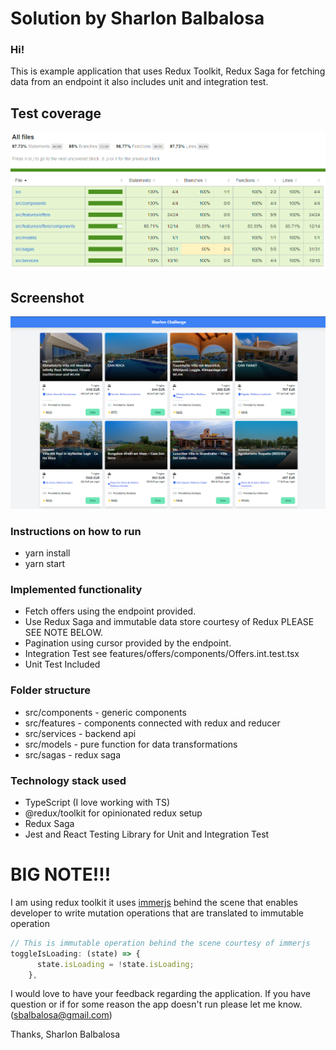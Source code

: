 # Solution by Sharlon Balbalosa

### Hi!

This is example application that uses Redux Toolkit, Redux Saga for fetching data from an endpoint it also includes unit and integration test.

## Test coverage

![coverage](public/coverage.png)

## Screenshot

![screenshot](public/screenshot.png)


### Instructions on how to run
* yarn install
* yarn start

### Implemented functionality

* Fetch offers using the endpoint provided.
* Use Redux Saga and immutable data store courtesy of Redux PLEASE SEE NOTE BELOW.
* Pagination using cursor provided by the endpoint.
* Integration Test see features/offers/components/Offers.int.test.tsx
* Unit Test Included

### Folder structure

* src/components - generic components
* src/features - components connected with redux and reducer
* src/services - backend api
* src/models - pure function for data transformations
* src/sagas - redux saga

### Technology stack used

* TypeScript (I love working with TS)
* @redux/toolkit for opinionated redux setup
* Redux Saga
* Jest and React Testing Library for Unit and Integration Test

# BIG NOTE!!!

I am using redux toolkit it uses [immerjs](https://immerjs.github.io/immer/docs/introduction) behind the scene that enables developer to write mutation operations that are translated to immutable operation

```ts
// This is immutable operation behind the scene courtesy of immerjs
toggleIsLoading: (state) => {
      state.isLoading = !state.isLoading;
    },
```


I would love to have your feedback regarding the application. If you have question or if for some reason the app doesn't run please let me know. (sbalbalosa@gmail.com)

Thanks,
Sharlon Balbalosa
